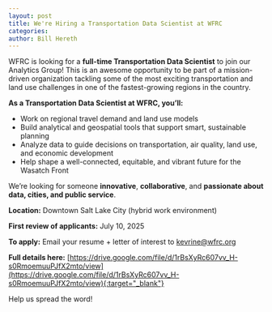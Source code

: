 ```yaml
---
layout: post
title: We're Hiring a Transportation Data Scientist at WFRC
categories:
author: Bill Hereth
---
```


WFRC is looking for a **full-time Transportation Data Scientist** to join our Analytics Group! This is an awesome opportunity to be part of a mission-driven organization tackling some of the most exciting transportation and land use challenges in one of the fastest-growing regions in the country.

**As a Transportation Data Scientist at WFRC, you’ll:**
- Work on regional travel demand and land use models
- Build analytical and geospatial tools that support smart, sustainable planning
- Analyze data to guide decisions on transportation, air quality, land use, and economic development
- Help shape a well-connected, equitable, and vibrant future for the Wasatch Front

We’re looking for someone **innovative**, **collaborative**, and **passionate about data, cities, and public service**.

**Location:** Downtown Salt Lake City (hybrid work environment)

**First review of applicants:** July 10, 2025

**To apply:** Email your resume + letter of interest to [kevrine@wfrc.org](mailto:kevrine@wfrc.org)  

**Full details here:** [https://drive.google.com/file/d/1rBsXyRc607vv_H-s0RmoemuuPJfX2mto/view](https://drive.google.com/file/d/1rBsXyRc607vv_H-s0RmoemuuPJfX2mto/view){:target="_blank"}

Help us spread the word!